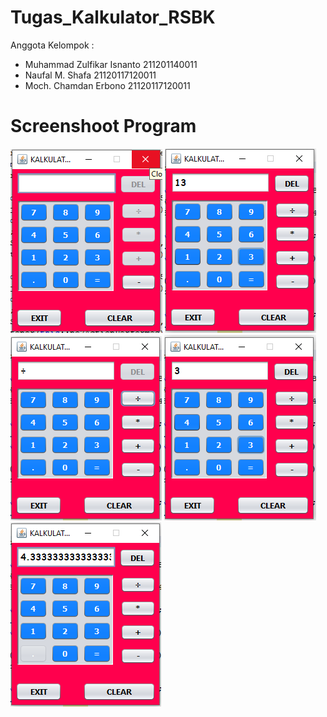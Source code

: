 # Tugas_Kalkulator_RSBK

Anggota Kelompok :
- Muhammad Zulfikar Isnanto 211201140011
- Naufal M. Shafa 21120117120011
- Moch. Chamdan Erbono  21120117120011

# Screenshoot Program

![Gambar1](https://github.com/isnantozul/RSBK_Kalkulator_Kelompok8/blob/master/Screenshot/calc1.png)
![Gambar2](https://github.com/isnantozul/RSBK_Kalkulator_Kelompok8/blob/master/Screenshot/calc2.png)
![Gambar3](https://github.com/isnantozul/RSBK_Kalkulator_Kelompok8/blob/master/Screenshot/calc3.png)
![Gambar4](https://github.com/isnantozul/RSBK_Kalkulator_Kelompok8/blob/master/Screenshot/calc4.png)
![Gambar5](https://github.com/isnantozul/RSBK_Kalkulator_Kelompok8/blob/master/Screenshot/calc5.png)
